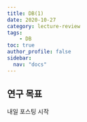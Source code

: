 ```yaml
---
title: DB(1)
date: 2020-10-27
category: lecture-review
tags:
    - DB
toc: true
author_profile: false
sidebar:
  nav: "docs"
---
```


## 연구 목표

내일 포스팅 시작
